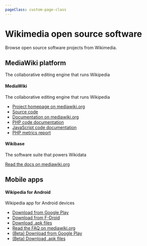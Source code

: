 ```yaml
---
pageClass: custom-page-class
---
```


# Wikimedia open source software

Browse open source software projects from Wikimedia.

## MediaWiki platform

The collaborative editing engine that runs Wikipedia

<div class="contentsection">

<div class="contentbox">
<h4>MediaWiki</h4>
<div>
<p>The collaborative editing engine that runs Wikipedia</p>
<ul><li><a href="https://www.mediawiki.org/" target="_blank" rel="noopener noreferrer">Project homepage on mediawiki.org</a></li>
<li><a href="https://phabricator.wikimedia.org/source/mediawiki/" target="_blank" rel="noopener noreferrer">Source code</a></li>
<li><a href="https://www.mediawiki.org/wiki/Special:MyLanguage/Manual:Contents" target="_blank" rel="noopener noreferrer">Documentation on mediawiki.org</a></li>
<li><a href="https://doc.wikimedia.org/mediawiki-core/master/php/" target="_blank" rel="noopener noreferrer">PHP code documentation</a></li>
<li><a href="https://doc.wikimedia.org/mediawiki-core/master/js/" target="_blank" rel="noopener noreferrer">JavaScript code documentation</a></li>
<li><a href="https://doc.wikimedia.org/mediawiki-core/master/phpmetrics/" target="_blank" rel="noopener noreferrer">PHP metrics report</a></li>
</ul>
</div></div>

<div class="contentbox">
<h4>Wikibase</h4>
<div>
<p>The software suite that powers Wikidata</p>
<p><a href="https://www.mediawiki.org/wiki/Special:MyLanguage/Wikibase" target="_blank" rel="noopener noreferrer">Read the docs on mediawiki.org</a></p>
</div></div>

</div>

## Mobile apps

<div class="contentsection">

<div class="contentbox">
<h4>Wikipedia for Android</h4>
<div>
<p>Wikipedia app for Android devices</p>
<ul><li><a href="https://play.google.com/store/apps/details?id=org.wikipedia" target="_blank" rel="noopener noreferrer">Download from Google Play</a></li>
<li><a href="https://f-droid.org/repository/browse/?fdid=org.wikipedia" target="_blank" rel="noopener noreferrer">Download from F-Droid</a></li>
<li><a href="https://releases.wikimedia.org/mobile/android/wikipedia/stable/" target="_blank" rel="noopener noreferrer">Download .apk files</a></li>
<li><a href="https://www.mediawiki.org/wiki/Wikimedia_Apps/Android_FAQ" target="_blank" rel="noopener noreferrer">Read the FAQ on mediawiki.org</a></li>
<li><a href="https://play.google.com/store/apps/details?id=org.wikipedia.beta" target="_blank" rel="noopener noreferrer">(Beta) Download from Google Play</a></li>
<li><a href="https://releases.wikimedia.org/mobile/android/wikipedia/betas/" target="_blank" rel="noopener noreferrer">(Beta) Download .apk files</a></li>
</ul></div></div>

</div>
